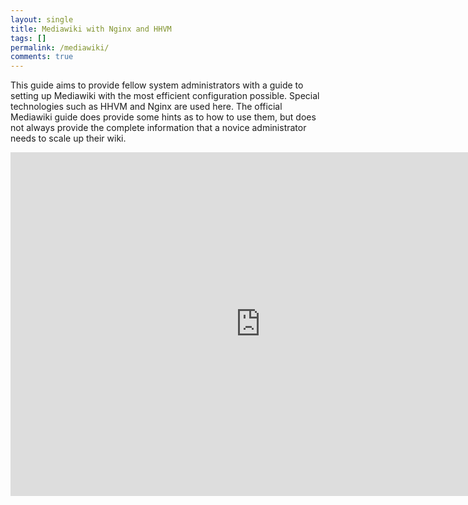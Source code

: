 ```yaml
---
layout: single
title: Mediawiki with Nginx and HHVM
tags: []
permalink: /mediawiki/
comments: true
--- 
```


This guide aims to provide fellow system administrators with a guide to setting up Mediawiki with the most efficient configuration possible. Special technologies such as HHVM and Nginx are used here. The official Mediawiki guide does provide some hints as to how to use them, but does not always provide the complete information that a novice administrator needs to scale up their wiki.

<iframe src="https://psu.app.box.com/embed/s/g83x7v0205o8cgn2duwpd4i0x18ia6td" width="800" height="550" frameborder="0" allowfullscreen webkitallowfullscreen msallowfullscreen></iframe>
